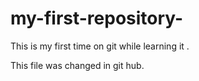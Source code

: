 # my-first-repository-
This is my first time on git while learning it . 

This file was changed in git hub.
